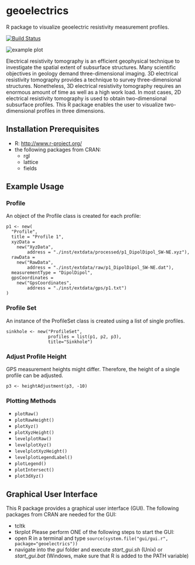 # geoelectrics
R package to visualize geoelectric resistivity measurement profiles.

[![Build Status](https://travis-ci.org/kleebaum/geoelectrics.svg?branch=master)](https://travis-ci.org/kleebaum/geoelectrics)

![example plot](https://raw.githubusercontent.com/kleebaum/geoelectrics/master/inst/extdata/sinkhole.png)

Electrical resistivity tomography is an efficient geophysical technique to investigate the spatial extent of subsurface structures. Many scientific objectives in geology demand three-dimensional imaging. 
3D electrical resistivity tomography provides a technique to survey three-dimensional structures. 
Nonetheless, 3D electrical resistivity tomography requires an enormous amount of time as well as a high work load. 
In most cases, 2D electrical resistivity tomography is used to obtain two-dimensional subsurface profiles. 
This R package enables the user to visualize two-dimensional profiles in three dimensions.
 
## Installation Prerequisites
- R: http://www.r-project.org/
- the following packages from CRAN:
  - rgl
  - lattice
  - fields
  
## Example Usage
### Profile
An object of the Profile class is created for each profile:
```
p1 <- new(
  "Profile",
  title = "Profile 1",
  xyzData =
    new("XyzData",
        address = "./inst/extdata/processed/p1_DipolDipol_SW-NE.xyz"),
  rawData =
    new("RawData",
        address = "./inst/extdata/raw/p1_DipolDipol_SW-NE.dat"),
  measurementType = "DipolDipol",
  gpsCoordinates =
    new("GpsCoordinates",
        address = "./inst/extdata/gps/p1.txt")
)
```

### Profile Set
An instance of the ProfileSet class is created using a list of single profiles.
```
sinkhole <- new("ProfileSet",
                profiles = list(p1, p2, p3),
                title="Sinkhole")
```

### Adjust Profile Height
GPS measurement heights might differ. Therefore, the height of a single profile can be adjusted.
```
p3 <- heightAdjustment(p3, -10)
```

### Plotting Methods
- ```plotRaw()```
- ```plotRawHeight()```
- ```plotXyz()```
- ```plotXyzHeight()```
- ```levelplotRaw()```
- ```levelplotXyz()```
- ```levelplotXyzHeight()```
- ```levelplotLegendLabel()```
- ```plotLegend()```
- ```plotIntersect()```
- ```plot3dXyz()```

## Graphical User Interface
This R package provides a graphical user interface (GUI). 
The following packages from CRAN are needed for the GUI:
  - tcltk
  - tkrplot
Please perform ONE of the following steps to start the GUI:
  - open R in a terminal and type ```source(system.file("gui/gui.r", package="geoelectrics"))```
  - navigate into the *gui* folder and execute *start_gui.sh* (Unix) or *start_gui.bat* (Windows, make sure that R is added to the PATH variable)